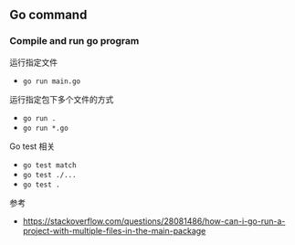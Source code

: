 ## Go command
### Compile and run go program
运行指定文件
- `go run main.go`

运行指定包下多个文件的方式
- `go run .`
- `go run *.go`

Go test 相关
- `go test match`
- `go test ./...`
- `go test .`

参考
- https://stackoverflow.com/questions/28081486/how-can-i-go-run-a-project-with-multiple-files-in-the-main-package 
